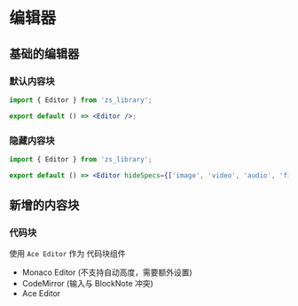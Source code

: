 # 编辑器

## 基础的编辑器

### 默认内容块

```jsx
import { Editor } from 'zs_library';

export default () => <Editor />;
```

### 隐藏内容块

```jsx
import { Editor } from 'zs_library';

export default () => <Editor hideSpecs={['image', 'video', 'audio', 'file']} />;
```

## 新增的内容块

### 代码块

使用 `Ace Editor` 作为 代码块组件

- Monaco Editor (不支持自动高度，需要额外设置)
- CodeMirror (输入与 BlockNote 冲突)
- Ace Editor

<API id="Editor" />

